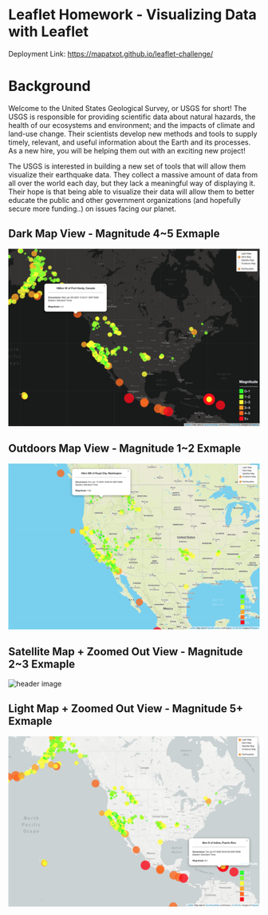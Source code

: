 # Leaflet Homework - Visualizing Data with Leaflet

Deployment Link: https://mapatxot.github.io/leaflet-challenge/

# Background

Welcome to the United States Geological Survey, or USGS for short! The USGS is responsible for providing scientific data about natural hazards, the health of our ecosystems and environment; and the impacts of climate and land-use change. Their scientists develop new methods and tools to supply timely, relevant, and useful information about the Earth and its processes. As a new hire, you will be helping them out with an exciting new project!

The USGS is interested in building a new set of tools that will allow them visualize their earthquake data. They collect a massive amount of data from all over the world each day, but they lack a meaningful way of displaying it. Their hope is that being able to visualize their data will allow them to better educate the public and other government organizations (and hopefully secure more funding..) on issues facing our planet.

## Dark Map View - Magnitude 4~5 Exmaple
![header image](https://raw.githubusercontent.com/MAPatxot/leaflet-challenge/master/Leaflets%20Screenshots/Screen%20Shot%202020-01-13%20at%204.53.46%20PM.png)

## Outdoors Map View - Magnitude 1~2 Exmaple
![header image](https://raw.githubusercontent.com/MAPatxot/leaflet-challenge/master/Leaflets%20Screenshots/Screen%20Shot%202020-01-13%20at%204.59.06%20PM.png)

## Satellite Map + Zoomed Out View - Magnitude 2~3 Exmaple
![header image](https://github.com/MAPatxot/leaflet-challenge/blob/master/Leaflets%20Screenshots/Screen%20Shot%202020-01-13%20at%205.03.41%20PM.png)

## Light Map + Zoomed Out View - Magnitude 5+ Exmaple
![header image](https://raw.githubusercontent.com/MAPatxot/leaflet-challenge/master/Leaflets%20Screenshots/Screen%20Shot%202020-01-13%20at%205.10.07%20PM.png)
